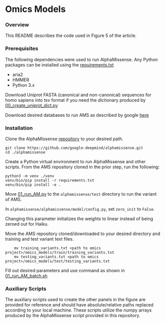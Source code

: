 # Omics Models

### Overview

This README describes the code used in Figure 5 of the article.

### Prerequisites

The following dependencies were used to run AlphaMissense. Any Python packages can be installed using the [requirements.txt](./requirements.txt)

* aria2
* HMMER
* Python 3.x

Download Uniprot FASTA (canonical and non-canonical) sequences for homo sapiens into tsv format if you need the dictionary produced by [00_create_uniprot_dict.py](./00_create_uniprot_dict.py)

Download desired databases to run AMS as described by google [here](https://github.com/google-deepmind/alphafold/tree/main/afdb)

### Installation

Clone the AlphaMissense [repository](https://github.com/google-deepmind/alphamissense/tree/main) to your desired path.

```
git clone https://github.com/google-deepmind/alphamissense.git
cd ./alphamissense
```

Create a Python virtual environment to run AlphaMissense and other scripts. From the AMS repository cloned in the prior step, run the following:

```
python3 -m venv ./venv
venv/bin/pip install -r requirements.txt
venv/bin/pip install -e .
```

Move [01_run_AM.py](./01_run_AM.py) to the ```alphamissense/test``` directory to run the variant of AMS.

In ```alphamissense/alphamissense/model/config.py```, set ```zero_init``` to ```False```.

Changing this parameter initializes the weights to linear instead of being zeroed out for Haiku.

Move the AMS repository cloned/downloaded to your desired directory and training and test variant text files.

```
    mv training_variants.txt <path to omics project>/omics_models/train/training_variants.txt
    mv testing_variants.txt <path to omics project>/omics_models/test/testing_variants.txt
```

Fill out desired parameters and use command as shown in [01_run_AM_batch.sh](./01_run_AM_batch.sh)

### Auxiliary Scripts

The auxiliary scripts used to create the other panels in the figure are provided for reference and should have absolute/relative paths replaced according to your local machine. These scripts utilize the numpy arrays produced by the AlphaMissense script provided in this repository.
